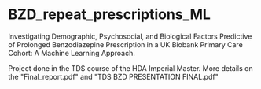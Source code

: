 # BZD_repeat_prescriptions_ML
Investigating Demographic, Psychosocial, and Biological Factors Predictive of Prolonged Benzodiazepine Prescription in a UK Biobank Primary Care Cohort: A Machine Learning Approach.

Project done in the TDS course of the HDA Imperial Master. 
More details on the "Final_report.pdf" and "TDS BZD PRESENTATION FINAL.pdf"
